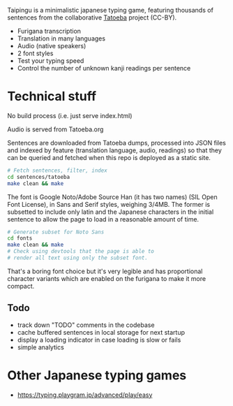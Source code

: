 Taipingu is a minimalistic japanese typing game, featuring thousands of sentences from the collaborative [Tatoeba](https://tatoeba.org/) project (CC-BY).

- Furigana transcription 
- Translation in many languages
- Audio (native speakers)
- 2 font styles
- Test your typing speed
- Control the number of unknown kanji readings per sentence

# Technical stuff

No build process (i.e. just serve index.html)

Audio is served from Tatoeba.org

Sentences are downloaded from Tatoeba dumps, processed into JSON files and indexed by feature (translation language, audio, readings) so that they can be queried and fetched when this repo is deployed as a static site.

```sh
# Fetch sentences, filter, index
cd sentences/tatoeba
make clean && make
```

The font is Google Noto/Adobe Source Han (it has two names) (SIL Open Font License), in Sans and Serif styles, weighing 3/4MB. The former is subsetted to include only latin and the Japanese characters in the initial sentence to allow the page to load in a reasonable amount of time.

```sh
# Generate subset for Noto Sans
cd fonts
make clean && make
# Check using devtools that the page is able to 
# render all text using only the subset font.

```

That's a boring font choice but it's very legible and has proportional character variants which are enabled on the furigana to make it more compact.

## Todo

- track down "TODO" comments in the codebase
- cache buffered sentences in local storage for next startup
- display a loading indicator in case loading is slow or fails
- simple analytics




# Other Japanese typing games

- https://typing.playgram.jp/advanced/play/easy
